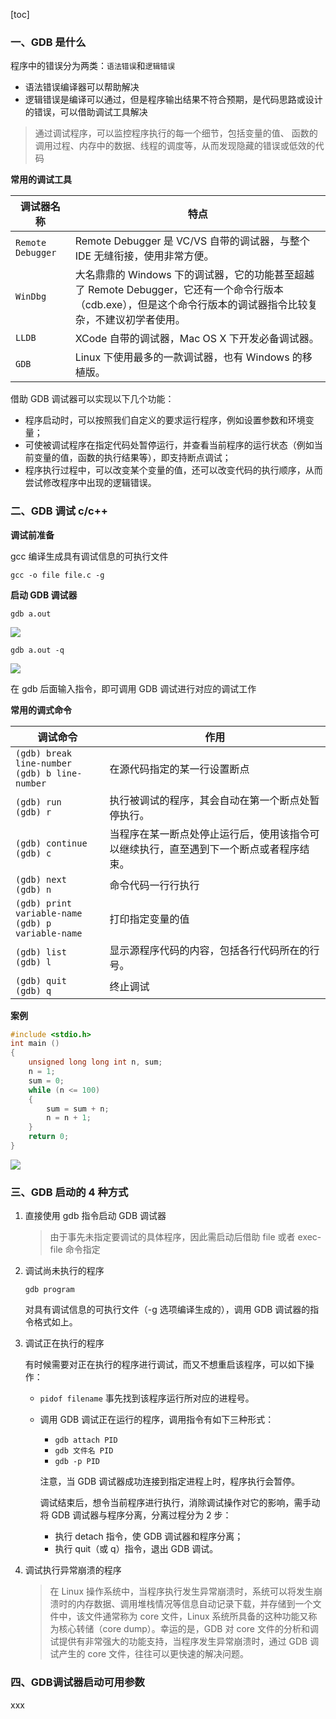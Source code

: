 [toc]

### 一、GDB 是什么

程序中的错误分为两类：`语法错误`和`逻辑错误`

-   语法错误编译器可以帮助解决
-   逻辑错误是编译可以通过，但是程序输出结果不符合预期，是代码思路或设计的错误，可以借助调试工具解决

> 通过调试程序，可以监控程序执行的每一个细节，包括变量的值、
> 函数的调用过程、内存中的数据、线程的调度等，从而发现隐藏的错误或低效的代码

**常用的调试工具**

| 调试器名称        | 特点                                                                                                                                                           |
| ----------------- | -------------------------------------------------------------------------------------------------------------------------------------------------------------- |
| `Remote Debugger` | Remote Debugger 是 VC/VS 自带的调试器，与整个 IDE 无缝衔接，使用非常方便。                                                                                     |
| `WinDbg`          | 大名鼎鼎的 Windows 下的调试器，它的功能甚至超越了 Remote Debugger，它还有一个命令行版本（cdb.exe），但是这个命令行版本的调试器指令比较复杂，不建议初学者使用。 |
| `LLDB`            | XCode 自带的调试器，Mac OS X 下开发必备调试器。                                                                                                                |
| `GDB`             | Linux 下使用最多的一款调试器，也有 Windows 的移植版。                                                                                                          |

借助 GDB 调试器可以实现以下几个功能：

-   程序启动时，可以按照我们自定义的要求运行程序，例如设置参数和环境变量；
-   可使被调试程序在指定代码处暂停运行，并查看当前程序的运行状态（例如当前变量的值，函数的执行结果等），即支持断点调试；
-   程序执行过程中，可以改变某个变量的值，还可以改变代码的执行顺序，从而尝试修改程序中出现的逻辑错误。

### 二、GDB 调试 c/c++

**调试前准备**

gcc 编译生成具有调试信息的可执行文件

`gcc -o file file.c -g`

**启动 GDB 调试器**

`gdb a.out`

![](../../images/Snipaste_2023-06-06_11-02-22.png)

`gdb a.out -q`

![](../../images/Snipaste_2023-06-06_11-02-22.png)

在 gdb 后面输入指令，即可调用 GDB 调试进行对应的调试工作

**常用的调式命令**

| 调试命令                                                | 作用                                                                                   |
| ------------------------------------------------------- | -------------------------------------------------------------------------------------- |
| `(gdb) break line-number`<br/>`(gdb) b line-number`     | 在源代码指定的某一行设置断点                                                           |
| `(gdb) run`<br/>`(gdb) r`                               | 执行被调试的程序，其会自动在第一个断点处暂停执行。                                     |
| `(gdb) continue`<br/>`(gdb) c `                         | 当程序在某一断点处停止运行后，使用该指令可以继续执行，直至遇到下一个断点或者程序结束。 |
| `(gdb) next`<br/>`(gdb) n`                              | 命令代码一行行执行                                                                     |
| `(gdb) print variable-name`<br/>`(gdb) p variable-name` | 打印指定变量的值                                                                       |
| `(gdb) list `<br/>`(gdb) l`                             | 显示源程序代码的内容，包括各行代码所在的行号。                                         |
| `(gdb) quit `<br/>`(gdb) q`                             | 终止调试                                                                               |

**案例**

```c
#include <stdio.h>
int main ()
{
    unsigned long long int n, sum;
    n = 1;
    sum = 0;
    while (n <= 100)
    {
        sum = sum + n;
        n = n + 1;
    }
    return 0;
}
```

![](../../images/Snipaste_2023-06-06_11-35-41.png)

### 三、GDB 启动的 4 种方式

1. 直接使用 gdb 指令启动 GDB 调试器

    > 由于事先未指定要调试的具体程序，因此需启动后借助 file 或者 exec-file 命令指定

2. 调试尚未执行的程序

    `gdb program`

    对具有调试信息的可执行文件（-g 选项编译生成的），调用 GDB 调试器的指令格式如上。

3. 调试正在执行的程序

    有时候需要对正在执行的程序进行调试，而又不想重启该程序，可以如下操作：

    - `pidof filename` 事先找到该程序运行所对应的进程号。
    - 调用 GDB 调试正在运行的程序，调用指令有如下三种形式：

        - `gdb attach PID`
        - `gdb 文件名 PID`
        - `gdb -p PID`

        注意，当 GDB 调试器成功连接到指定进程上时，程序执行会暂停。

        调试结束后，想令当前程序进行执行，消除调试操作对它的影响，需手动将 GDB 调试器与程序分离，分离过程分为 2 步：

        - 执行 detach 指令，使 GDB 调试器和程序分离；
        - 执行 quit（或 q）指令，退出 GDB 调试。

4. 调试执行异常崩溃的程序

    > 在 Linux 操作系统中，当程序执行发生异常崩溃时，系统可以将发生崩溃时的内存数据、调用堆栈情况等信息自动记录下载，并存储到一个文件中，该文件通常称为 core 文件，Linux 系统所具备的这种功能又称为核心转储（core dump）。幸运的是，GDB 对 core 文件的分析和调试提供有非常强大的功能支持，当程序发生异常崩溃时，通过 GDB 调试产生的 core 文件，往往可以更快速的解决问题。


### 四、GDB调试器启动可用参数

xxx